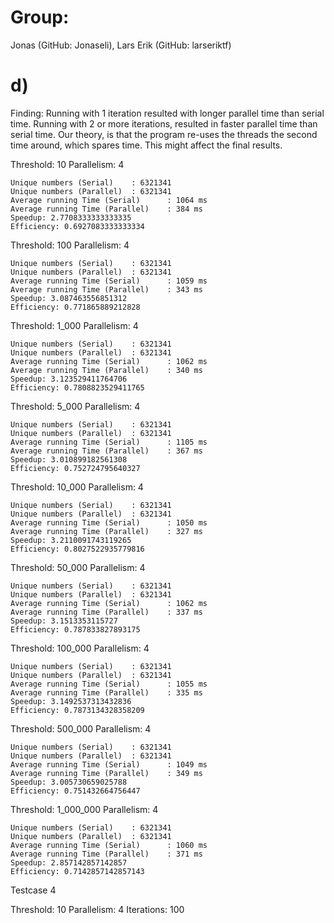 # Group:
Jonas (GitHub: Jonaseli), Lars Erik (GitHub: larseriktf)

# d)

Finding:
Running with 1 iteration resulted with longer parallel time than serial time. Running with 2 or more iterations, resulted in faster parallel time than serial time.
Our theory, is that the program re-uses the threads the second time around, which spares time. This might affect the final results.

Threshold: 10
Parallelism: 4
```
Unique numbers (Serial)    : 6321341
Unique numbers (Parallel)  : 6321341
Average running Time (Serial)      : 1064 ms
Average running Time (Parallel)    : 384 ms
Speedup: 2.7708333333333335
Efficiency: 0.6927083333333334
```

Threshold: 100
Parallelism: 4
```
Unique numbers (Serial)    : 6321341
Unique numbers (Parallel)  : 6321341
Average running Time (Serial)      : 1059 ms
Average running Time (Parallel)    : 343 ms
Speedup: 3.087463556851312
Efficiency: 0.771865889212828
```

Threshold: 1_000
Parallelism: 4
```
Unique numbers (Serial)    : 6321341
Unique numbers (Parallel)  : 6321341
Average running Time (Serial)      : 1062 ms
Average running Time (Parallel)    : 340 ms
Speedup: 3.123529411764706
Efficiency: 0.7808823529411765
```

Threshold: 5_000
Parallelism: 4
```
Unique numbers (Serial)    : 6321341
Unique numbers (Parallel)  : 6321341
Average running Time (Serial)      : 1105 ms
Average running Time (Parallel)    : 367 ms
Speedup: 3.010899182561308
Efficiency: 0.752724795640327
```

Threshold: 10_000
Parallelism: 4
```
Unique numbers (Serial)    : 6321341
Unique numbers (Parallel)  : 6321341
Average running Time (Serial)      : 1050 ms
Average running Time (Parallel)    : 327 ms
Speedup: 3.2110091743119265
Efficiency: 0.8027522935779816
```

Threshold: 50_000
Parallelism: 4
```
Unique numbers (Serial)    : 6321341
Unique numbers (Parallel)  : 6321341
Average running Time (Serial)      : 1062 ms
Average running Time (Parallel)    : 337 ms
Speedup: 3.1513353115727
Efficiency: 0.787833827893175
```

Threshold: 100_000
Parallelism: 4
```
Unique numbers (Serial)    : 6321341
Unique numbers (Parallel)  : 6321341
Average running Time (Serial)      : 1055 ms
Average running Time (Parallel)    : 335 ms
Speedup: 3.1492537313432836
Efficiency: 0.7873134328358209
```

Threshold: 500_000
Parallelism: 4
```
Unique numbers (Serial)    : 6321341
Unique numbers (Parallel)  : 6321341
Average running Time (Serial)      : 1049 ms
Average running Time (Parallel)    : 349 ms
Speedup: 3.005730659025788
Efficiency: 0.751432664756447
```

Threshold: 1_000_000
Parallelism: 4
```
Unique numbers (Serial)    : 6321341
Unique numbers (Parallel)  : 6321341
Average running Time (Serial)      : 1060 ms
Average running Time (Parallel)    : 371 ms
Speedup: 2.857142857142857
Efficiency: 0.7142857142857143
```

Testcase 4

Threshold: 10
Parallelism: 4
Iterations: 100
```

```